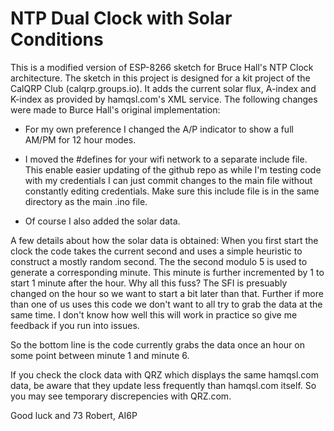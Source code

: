# NTP Dual Clock with Solar Conditions
This is a modified version of ESP-8266 sketch for Bruce Hall's NTP Clock architecture. 
The sketch in this project is designed for a kit project of the CalQRP Club (calqrp.groups.io). 
It adds the current solar flux, A-index and K-index as provided by hamqsl.com's XML service.
The following changes were made to Burce Hall's original implementation:

- For my own preference I changed the A/P indicator to show a full AM/PM for 12 hour modes.

- I moved the #defines for your wifi network to a separate include file. This enable easier
updating of the github repo as while I'm testing code with my credentials I can just commit
changes to the main file without constantly editing credentials. Make sure this include
file is in the same directory as the main .ino file.

- Of course I also added the solar data.

A few details about how the solar data is obtained: When you first start the clock the code 
takes the current second and uses a simple
heuristic to construct a mostly random second. The the second modulo 5 is used to generate
a corresponding minute. This minute is further incremented by 1 to start 1 minute after the hour.
Why all this fuss? The SFI is presuably changed on the hour so we want to start a bit later than that.
Further if more than one of us uses this code we don't want to all try to grab the data at the same
time. I don't know how well this will work in practice so give me feedback if you run into issues.

So the bottom line is the code currently grabs the data once an hour on some point between minute 1 and minute 6.

If you check the clock data with QRZ which displays the same hamqsl.com data, be aware that they update less frequently
than hamqsl.com itself. So you may see temporary discrepencies with QRZ.com.

Good luck and 73
Robert, AI6P
